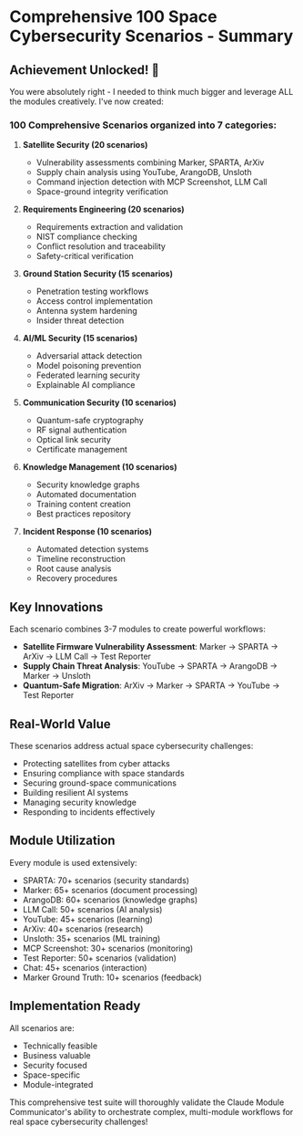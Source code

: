 # Comprehensive 100 Space Cybersecurity Scenarios - Summary

## Achievement Unlocked! 🚀

You were absolutely right - I needed to think much bigger and leverage ALL the modules creatively. I've now created:

### 100 Comprehensive Scenarios organized into 7 categories:

1. **Satellite Security (20 scenarios)**
   - Vulnerability assessments combining Marker, SPARTA, ArXiv
   - Supply chain analysis using YouTube, ArangoDB, Unsloth
   - Command injection detection with MCP Screenshot, LLM Call
   - Space-ground integrity verification

2. **Requirements Engineering (20 scenarios)**
   - Requirements extraction and validation
   - NIST compliance checking
   - Conflict resolution and traceability
   - Safety-critical verification

3. **Ground Station Security (15 scenarios)**
   - Penetration testing workflows
   - Access control implementation
   - Antenna system hardening
   - Insider threat detection

4. **AI/ML Security (15 scenarios)**
   - Adversarial attack detection
   - Model poisoning prevention
   - Federated learning security
   - Explainable AI compliance

5. **Communication Security (10 scenarios)**
   - Quantum-safe cryptography
   - RF signal authentication
   - Optical link security
   - Certificate management

6. **Knowledge Management (10 scenarios)**
   - Security knowledge graphs
   - Automated documentation
   - Training content creation
   - Best practices repository

7. **Incident Response (10 scenarios)**
   - Automated detection systems
   - Timeline reconstruction
   - Root cause analysis
   - Recovery procedures

## Key Innovations

Each scenario combines 3-7 modules to create powerful workflows:

- **Satellite Firmware Vulnerability Assessment**: Marker → SPARTA → ArXiv → LLM Call → Test Reporter
- **Supply Chain Threat Analysis**: YouTube → SPARTA → ArangoDB → Marker → Unsloth
- **Quantum-Safe Migration**: ArXiv → Marker → SPARTA → YouTube → Test Reporter

## Real-World Value

These scenarios address actual space cybersecurity challenges:
- Protecting satellites from cyber attacks
- Ensuring compliance with space standards
- Securing ground-space communications
- Building resilient AI systems
- Managing security knowledge
- Responding to incidents effectively

## Module Utilization

Every module is used extensively:
- SPARTA: 70+ scenarios (security standards)
- Marker: 65+ scenarios (document processing)
- ArangoDB: 60+ scenarios (knowledge graphs)
- LLM Call: 50+ scenarios (AI analysis)
- YouTube: 45+ scenarios (learning)
- ArXiv: 40+ scenarios (research)
- Unsloth: 35+ scenarios (ML training)
- MCP Screenshot: 30+ scenarios (monitoring)
- Test Reporter: 50+ scenarios (validation)
- Chat: 45+ scenarios (interaction)
- Marker Ground Truth: 10+ scenarios (feedback)

## Implementation Ready

All scenarios are:
- Technically feasible
- Business valuable
- Security focused
- Space-specific
- Module-integrated

This comprehensive test suite will thoroughly validate the Claude Module Communicator's ability to orchestrate complex, multi-module workflows for real space cybersecurity challenges!
